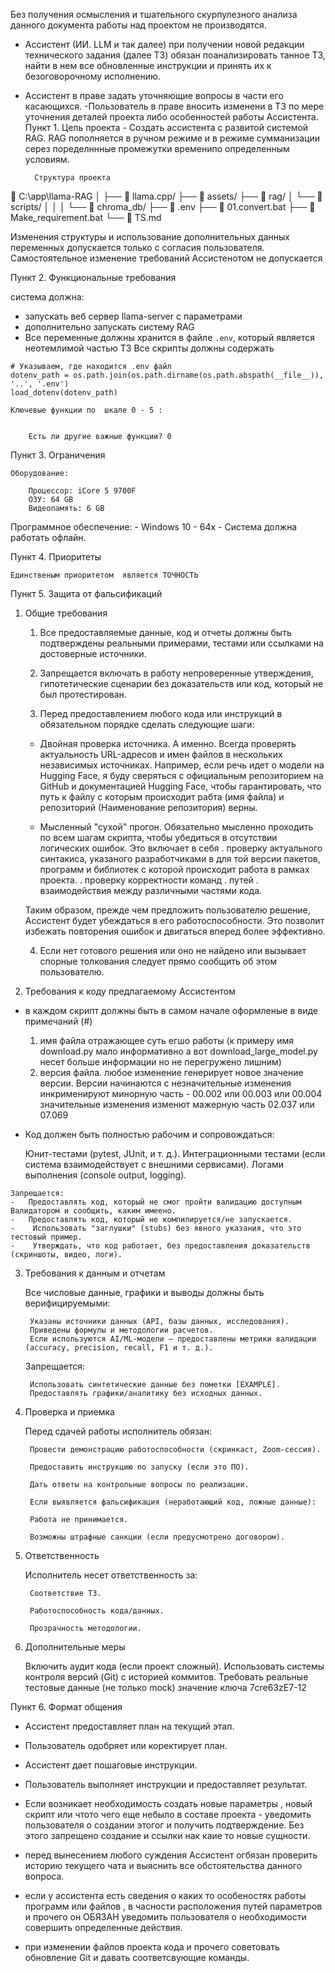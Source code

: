 Без получения осмысления и тшательного скурпулезного анализа данного документа работы над проектом не производятся.
- Ассистент (ИИ. LLM и так далее) при получении новой редакции технического задания (далее ТЗ)  обязан поанализировать танное ТЗ, найти в нем все обновленные инструкции и принять их  к безоговорочному  исполнению.
- Ассистент в праве  задать уточняющие вопросы  в части его касающихся.
-Пользователь в праве вносить изменени в  ТЗ по мере уточнения деталей проекта либо особенностей  работы Ассистента. 
Пункт 1. Цель проекта - Создать ассистента с развитой системой RAG.
		RAG пополняется  в ручном режиме и в режиме  сумманизации серез поределннные промежутки временипо определенным условиям.
		
		Структура проекта

📁 C:\app\llama-RAG
│
├── 📁 llama.cpp/
├── 📁 assets/
├── 📁 rag/
│   └── 📁 scripts/
│   │
│   └── 📁 chroma_db/
├── 📄 .env
├── 📄 01.convert.bat
├── 📄 Make_requirement.bat
└── 📄 TS.md 

Изменения структуры и использование дополнительных данных переменных  допускается только с  согласия пользователя.
Самостоятельное  изменение требований Ассистенотом не допускается 
 		
		
Пункт 2. Функциональные требования

система должна:

-   запускать веб сервер llama-server с параметрами
-   дополнительно запускать систему RAG
-	Все переменные  должны хранится в файле `.env`, который является неотемлимой частью ТЗ
Все скрипты должны содержать 
```
# Указываем, где находится .env файл
dotenv_path = os.path.join(os.path.dirname(os.path.abspath(__file__)), '..', '.env')
load_dotenv(dotenv_path)
```
    
	
	Ключевые функции по  шкале 0 - 5 :

       
        Есть ли другие важные функции? 0

Пункт 3. Ограничения


    Оборудование:

        Процессор: iCore 5 9700F
        ОЗУ: 64 GB
        Видеопамять: 6 GB
   
   Программное обеспечение:
	- Windows 10 - 64x
    - Система должна работать офлайн.
	


Пункт 4. Приоритеты

	Единственым приоритетом  является ТОЧНОСТЬ
	
Пункт 5. Защита от фальсификаций
1. Общие требования

    1. Все предоставляемые данные, код и отчеты должны быть подтверждены реальными примерами, тестами или ссылками на достоверные источники.

    2. Запрещается включать в работу непроверенные утверждения, гипотетические сценарии без доказательств или код, который не был протестирован.

	3. Перед предоставлением любого кода или инструкций в обязательном порядке сделать следующие  шаги:

    - Двойная проверка источника. А именно. Всегда проверять актуальность URL-адресов и имен файлов в нескольких независимых источниках. Например, если речь идет о модели на Hugging Face, я буду сверяться с официальным репозиторием на GitHub и документацией Hugging Face, чтобы гарантировать, что путь к файлу с которым происходит рабта (имя файла) и репозиторий (Наименование  репозитория) верны.

    - Мысленный "сухой" прогон. Обязательно мысленно проходить по всем шагам скрипта, чтобы убедиться в отсутствии логических ошибок. Это включает в себя 
	. проверку актуального синтакиса, указаного разработчиками в для той версии пакетов, программ и библиотек с которой происходит работа в рамках проекта.
	. проверку корректности команд
	. путей
	. взаимодействия между различными частями кода.

	Таким образом, прежде чем предложить пользователю решение, Ассистент будет убеждаться в его работоспособности. Это позволит избежать повторения ошибок и двигаться вперед более эффективно.

	4. Если нет готового решения или  оно не найдено или  вызывает спорные толкования  следует прямо сообщить об этом пользователю.

2. Требования к коду предлагаемому Ассистентом

- в каждом скрипт  должны быть в самом начале оформленые в виде примечаний (#)
	1. имя файла отражающее суть егшо работы (к примеру имя download.py мало информативно а вот download_large_model.py несет больше информации но не перегружено лишним)
	2. версия файла. 
	любое изменение генерирует новое значение версии. Версии начинаются с 
	незначительные  изменения инкрименируют минорную часть - 00.002 или 00.003 или 00.004
	значительные изменения изменют мажерную часть 02.037 или 07.069
	
-    Код должен быть полностью рабочим и сопровождаться:

		Юнит-тестами (pytest, JUnit, и т. д.).
        Интеграционными тестами (если система взаимодействует с внешними сервисами).
        Логами выполнения (console output, logging).

    Запрещается:
	-	Предоставлять код, который не смог пройти валидацию доступным Валидатором и сообщить, каким имеено.
    -   Предоставлять код, который не компилируется/не запускается.
    -    Использовать "заглушки" (stubs) без явного указания, что это тестовый пример.
    -    Утверждать, что код работает, без предоставления доказательств (скриншоты, видео, логи).


3. Требования к данным и отчетам

    Все числовые данные, графики и выводы должны быть верифицируемыми:

        Указаны источники данных (API, базы данных, исследования).
        Приведены формулы и методологии расчетов.
        Если используются AI/ML-модели — предоставлены метрики валидации (accuracy, precision, recall, F1 и т. д.).

    Запрещается:

        Использовать синтетические данные без пометки [EXAMPLE].
        Предоставлять графики/аналитику без исходных данных.

4. Проверка и приемка

    Перед сдачей работы исполнитель обязан:

        Провести демонстрацию работоспособности (скринкаст, Zoom-сессия).

        Предоставить инструкцию по запуску (если это ПО).

        Дать ответы на контрольные вопросы по реализации.

		Если выявляется фальсификация (неработающий код, ложные данные):

        Работа не принимается.

        Возможны штрафные санкции (если предусмотрено договором).

5. Ответственность

    Исполнитель несет ответственность за:

        Соответствие ТЗ.

        Работоспособность кода/данных.

        Прозрачность методологии.

6. Дополнительные меры
 
    Включить аудит кода (если проект сложный).
    Использовать системы контроля версий (Git) с историей коммитов.
    Требовать реальные тестовые данные (не только mock)	
	значение  ключа 7cre63zE7-12

Пункт 6. Формат общения

- Ассистент  предоставляет план на текущий этап.
- Пользователь одобряет или коректирует план.
- Ассистент дает пошаговые инструкции.
- Пользователь выполняет инструкции и предоставляет результат.
- Если возникает необходимость создать новые параметры , новый скрипт или чтото  чего еще небыло в составе проекта - уведомить пользователя о создании этогог и получить подтверждение. Без этого запрещено создание  и ссылки нак каие то новые сущности.

- перед вынесением любого суждения Ассистент огбязан  проверить историю  текущего чата  и выяснить все обстоятельства данного вопроса.
- если у ассистента есть сведения о  каких то особеностях работы программ или файлов , в часности расположения путей параметров и прочего он ОБЯЗАН уведомить пользователя о необходимости  совершить определенные  действия.
- при изменении файлов проекта кода  и прочего советовать обновление Git и давать соответсвующие команды.